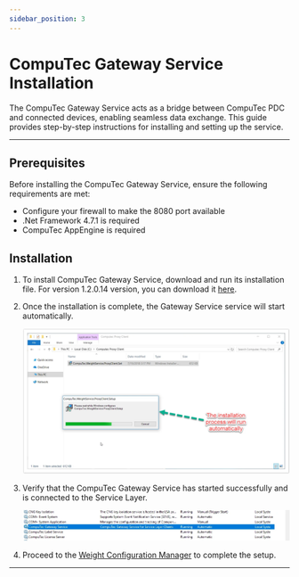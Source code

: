 ```yaml
---
sidebar_position: 3
---
```


# CompuTec Gateway Service Installation

The CompuTec Gateway Service acts as a bridge between CompuTec PDC and connected devices, enabling seamless data exchange. This guide provides step-by-step instructions for installing and setting up the service.

---

## Prerequisites

Before installing the CompuTec Gateway Service, ensure the following requirements are met:

- Configure your firewall to make the 8080 port available
- .Net Framework 4.7.1 is required
- CompuTec AppEngine is required

## Installation

1. To install CompuTec Gateway Service, download and run its installation file. For version 1.2.0.14 version, you can download it [here](https://learn.computec.one/docs/labels/releases/download#computec-gateway).
2. Once the installation is complete, the Gateway Service service will start automatically.

    ![Proxy setup](./media/gateway-service-installation/proxy-setup.webp)
3. Verify that the CompuTec Gateway Service has started successfully and is connected to the Service Layer.

    ![Service](./media/gateway-service-installation/service.webp)
4. Proceed to the [Weight Configuration Manager](./computec-gateway-manager.md) to complete the setup.

---
